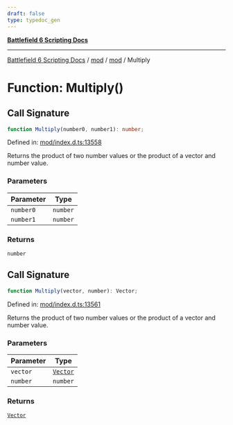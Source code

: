 ```yaml
---
draft: false
type: typedoc_gen
---
```


[**Battlefield 6 Scripting Docs**](../../../_index.md)

***

[Battlefield 6 Scripting Docs](../../../_index.md) / [mod](../../_index.md) / [mod](../_index.md) / Multiply

# Function: Multiply()

## Call Signature

```ts
function Multiply(number0, number1): number;
```

Defined in: [mod/index.d.ts:13558](https://github.com/battlefield-portal-community/portal-docs/blob/6d87e21c5922a3efb03c634dbe98e5fe6e797672/generators/santiago/mod/index.d.ts#L13558)

Returns the product of two number values or the product of a vector and number value.

### Parameters

| Parameter | Type |
| ------ | ------ |
| `number0` | `number` |
| `number1` | `number` |

### Returns

`number`

## Call Signature

```ts
function Multiply(vector, number): Vector;
```

Defined in: [mod/index.d.ts:13561](https://github.com/battlefield-portal-community/portal-docs/blob/6d87e21c5922a3efb03c634dbe98e5fe6e797672/generators/santiago/mod/index.d.ts#L13561)

Returns the product of two number values or the product of a vector and number value.

### Parameters

| Parameter | Type |
| ------ | ------ |
| `vector` | [`Vector`](../Vector/_index.md) |
| `number` | `number` |

### Returns

[`Vector`](../Vector/_index.md)
